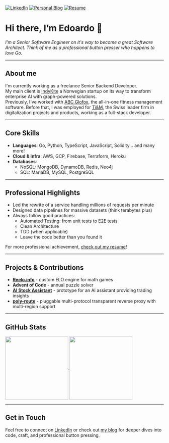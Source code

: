 [![LinkedIn](https://custom-icon-badges.demolab.com/badge/LinkedIn-0A66C2?logo=linkedin-white&logoColor=fff)](https://www.linkedin.com/in/canobbioe/)
[![Personal Blog](https://img.shields.io/badge/Personal%20Blog-CanobbioE.com-5e6d80?logo=hugo)](https://canobbioe.com)
[![Resume](https://img.shields.io/badge/Resume-Edoardo%20Canobbio.pdf-238636?logo=googledocs&logoColor=238636)](https://canobbioe.com/Canobbio%20Edoardo%20-%20CV.pdf)

# Hi there, I’m Edoardo 👋

_I’m a Senior Software Engineer on it's way to become a great Software Architect. Think of me as a professional button presser who happens to love Go._

---

## About me

I'm currently working as a freelance Senior Backend Developer.  
My main client is [IndyKite](https://www.indykite.com/) a Norwegian startup on its way to transform enterprise AI with graph-powered solutions.  
Previously, I've worked with [ABC Glofox](https://www.glofox.com/), the all-in-one fitness management software.
Before that, I was employed for [Ti&M](https://www.ti8m.com/), the Swiss leader firm in digitalization projects and products, working as a full-stack developer.

---

## Core Skills

- **Languages**: Go, Python, TypeScript, JavaScript, Solidity... and many more!  
- **Cloud & Infra**: AWS, GCP, Firebase, Terraform, Heroku  
- **Databases**:  
  - NoSQL: MongoDB, DynamoDB, Redis, Neo4j  
  - SQL: MariaDB, MySQL, PostgreSQL  

---

## Professional Highlights

- Led the rewrite of a service handling millions of requests per minute  
- Designed data pipelines for massive datasets (think terabytes plus)  
- Always follow good practices:
  - Automated Testing: from unit tests to E2E tests
  - Clean Architecture
  - TDD (when applicable)
  - Leave the code better than you found it

For more professional achievement, [check out my resume](https://canobbioe.com/resume/)!

---

## Projects & Contributions

- **[Reelo.info](https://reelo.info/)** - custom ELO engine for math games  
- **Advent of Code** - annual puzzle solver  
- **[AI Stock Assistant](https://github.com/CanobbioE/algo-trading)** - prototype for an AI assistant providing trading insights
- **[poly-route](https://github.com/CanobbioE/poly-route)** - pluggable multi-protocol transparent reverse proxy with multi-region support

---

## GitHub Stats
<a href="https://github.com/anuraghazra/github-readme-stats">
  <img style="height: 200px" align="center" src="https://github-readme-stats-git-masterorgs-github-readme-stats-team.vercel.app/api?username=CanobbioE&include_orgs=true&show_icons=true&theme=transparent&show=reviews,prs_merged,prs_merged_percentage" />
</a>
<a href="https://github.com/anuraghazra/convoychat">
  <img style="height: 200px" align="center" src="https://github-readme-stats-git-masterorgs-github-readme-stats-team.vercel.app/api/top-langs?username=CanobbioE&include_orgs=true&layout=compact&langs_count=8&theme=transparent&exclude_repo=reelo" />
</a>


---

## Get in Touch

Feel free to connect on [LinkedIn](https://www.linkedin.com/in/canobbioe/) or check out [my blog](https://canobbioe.com) for deeper dives into code, craft, and professional button pressing.

